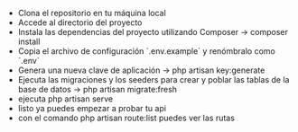 <ul>
     <li> Clona el repositorio en tu máquina local </li>
     <li> Accede al directorio del proyecto </li>
     <li> Instala las dependencias del proyecto utilizando Composer -> composer install </li>
     <li> Copia el archivo de configuración `.env.example` y renómbralo como `.env`</li>
     <li> Genera una nueva clave de aplicación -> php artisan key:generate </li>
     <li>Ejecuta las migraciones y los seeders para crear y poblar las tablas de la base de datos -> php artisan migrate:fresh </li>
     <li>ejecuta php artisan serve </li>
     <li>listo ya puedes empezar a probar tu api </li>
     <li>con el comando php artisan route:list puedes ver las rutas </li>
 
</ul>



